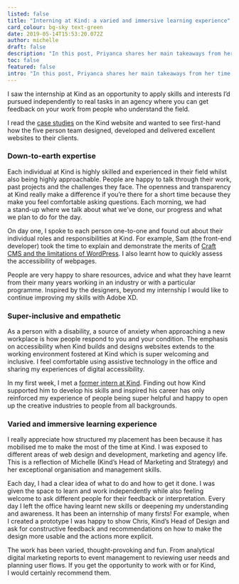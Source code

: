 ```yaml
---
listed: false
title: "Interning at Kind: a varied and immersive learning experience"
card_colour: bg-sky text-green
date: 2019-05-14T15:53:20.072Z
author: michelle
draft: false
description: "In this post, Priyanca shares her main takeaways from her time at Kind. "
toc: false
featured: false
intro: "In this post, Priyanca shares her main takeaways from her time at Kind. "
---
```

I saw the internship at Kind as an opportunity to apply skills and interests I’d pursued independently to real tasks in an agency where you can get feedback on your work from people who understand the field.

I read the [case studies](https://madebykind.com/case-studies) on the Kind website and wanted to see first-hand how the five person team designed, developed and delivered excellent websites to their clients. 

### Down-to-earth expertise

Each individual at Kind is highly skilled and experienced in their field whilst also being highly approachable. People are happy to talk through their work, past projects and the challenges they face. The openness and transparency at Kind really make a difference if you’re there for a short time because they make you feel comfortable asking questions. Each morning, we had a stand-up where we talk about what we’ve done, our progress and what we plan to do for the day.

On day one, I spoke to each person one-to-one and found out about their individual roles and responsibilities at Kind. For example, Sam (the front-end developer) took the time to explain and demonstrate the merits of [Craft CMS and the limitations of WordPress](https://madebykind.com/thinking/why-you-should-be-considering-craft-over-wordpress). I also learnt how to quickly assess the accessibility of webpages. 

People are very happy to share resources, advice and what they have learnt from their many years working in an industry or with a particular programme. Inspired by the designers, beyond my internship I would like to continue improving my skills with Adobe XD. 

### Super-inclusive and empathetic

As a person with a disability, a source of anxiety when approaching a new workplace is how people respond to you and your condition. The emphasis on accessibility when Kind builds and designs websites extends to the working environment fostered at Kind which is super welcoming and inclusive. I feel comfortable using assistive technology in the office and sharing my experiences of digital accessibility.

In my first week, I met a [former intern at Kind](https://madebykind.com/blog/making-the-most-of-an-internship). Finding out how Kind supported him to develop his skills and inspired his career has only reinforced my experience of people being super helpful and happy to open up the creative industries to people from all backgrounds. 

### Varied and immersive learning experience

I really appreciate how structured my placement has been because it has mobilised me to make the most of the time at Kind. I was exposed to different areas of web design and development, marketing and agency life. This is a reflection of Michelle (Kind’s Head of Marketing and Strategy) and her exceptional organisation and management skills.

Each day, I had a clear idea of what to do and how to get it done. I was given the space to learn and work independently while also feeling welcome to ask different people for their feedback or interpretation. Every day I left the office having learnt new skills or deepening my understanding and awareness. It has been an internship of many firsts! For example, when I created a prototype I was happy to show Chris, Kind’s Head of Design and ask for constructive feedback and recommendations on how to make the design more usable and the actions more explicit. 

The work has been varied, thought-provoking and fun. From analytical digital marketing reports to event management to reviewing user needs and planning user flows. If you get the opportunity to work with or for Kind, I would certainly recommend them.

